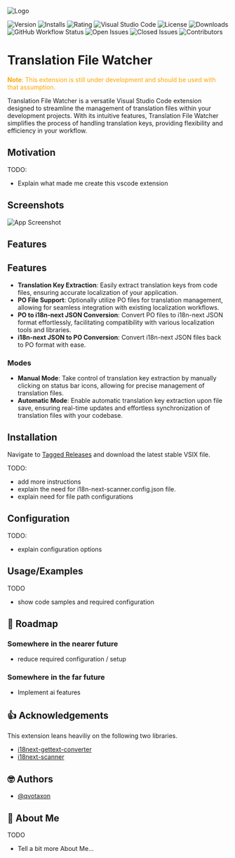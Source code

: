 ![Logo](https://dev-to-uploads.s3.amazonaws.com/uploads/articles/th5xamgrr6se0x5ro4g6.png)

![Version](https://vsmarketplacebadge.apphb.com/version-short/qvotaxon.translation-file-watcher.svg)
![Installs](https://vsmarketplacebadge.apphb.com/installs-short/qvotaxon.translation-file-watcher.svg)
![Rating](https://vsmarketplacebadge.apphb.com/rating-short/qvotaxon.translation-file-watcher.svg)
![Visual Studio Code](https://img.shields.io/badge/VS%20Code-^1.61.0-blue.svg)
![License](https://img.shields.io/badge/License-MIT-blue.svg)
![Downloads](https://img.shields.io/visual-studio-marketplace/d/qvotaxon.translation-file-watcher.svg)
![GitHub Workflow Status](https://img.shields.io/github/workflow/status/qvotaxon/translation-file-watcher/<workflow-name>)
![Open Issues](https://img.shields.io/github/issues/qvotaxon/translation-file-watcher)
![Closed Issues](https://img.shields.io/github/issues-closed/qvotaxon/translation-file-watcher)
![Contributors](https://img.shields.io/github/contributors/qvotaxon/translation-file-watcher)

# Translation File Watcher

<span style="color:orange;">**Note**: This extension is still under development and should be used with that assumption.</span>

Translation File Watcher is a versatile Visual Studio Code extension designed to streamline the management of translation files within your development projects. With its intuitive features, Translation File Watcher simplifies the process of handling translation keys, providing flexibility and efficiency in your workflow.

## Motivation

TODO:

- Explain what made me create this vscode extension

## Screenshots

![App Screenshot](https://via.placeholder.com/468x300?text=App+Screenshot+Here)

## Features

## Features

- **Translation Key Extraction**: Easily extract translation keys from code files, ensuring accurate localization of your application.
- **PO File Support**: Optionally utilize PO files for translation management, allowing for seamless integration with existing localization workflows.
- **PO to i18n-next JSON Conversion**: Convert PO files to i18n-next JSON format effortlessly, facilitating compatibility with various localization tools and libraries.
- **i18n-next JSON to PO Conversion**: Convert i18n-next JSON files back to PO format with ease.

### Modes

- **Manual Mode**: Take control of translation key extraction by manually clicking on status bar icons, allowing for precise management of translation files.
- **Automatic Mode**: Enable automatic translation key extraction upon file save, ensuring real-time updates and effortless synchronization of translation files with your codebase.

## Installation

Navigate to [Tagged Releases](https://github.com/qvotaxon/translation-file-watcher/tags) and download the latest stable VSIX file.

TODO:

- add more instructions
- explain the need for i18n-next-scanner.config.json file.
- explain need for file path configurations

## Configuration

TODO:

- explain configuration options

## Usage/Examples

TODO

- show code samples and required configuration

## 🚧 Roadmap

### Somewhere in the nearer future

- reduce required configuration / setup

### Somewhere in the far future

- Implement ai features

## 👍 Acknowledgements

This extension leans heaviliy on the following two libraries.

- [i18next-gettext-converter](https://github.com/i18next/i18next-gettext-converter)
- [i18next-scanner](https://github.com/i18next/i18next-scanner)

## 🤓 Authors

- [@qvotaxon](https://www.github.com/qvotaxon)

## 🚀 About Me

TODO

- Tell a bit more About Me...
